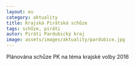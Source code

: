 ```yaml
---
layout: eu
category: aktuality
title: Krajská Pirátská schůze
tags: schůze, piráti
autor: Piráti Pardubický kraj
image: assets/images/aktuality/pardubice.jpg
---
```


Plánována schůze PK na téma krajské volby 2016
